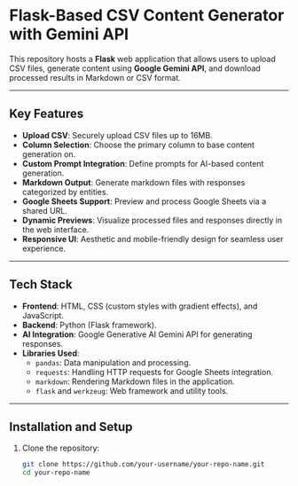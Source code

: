 # Flask-Based CSV Content Generator with Gemini API

This repository hosts a **Flask** web application that allows users to upload CSV files, generate content using **Google Gemini API**, and download processed results in Markdown or CSV format.

---

## Key Features
- **Upload CSV**: Securely upload CSV files up to 16MB.
- **Column Selection**: Choose the primary column to base content generation on.
- **Custom Prompt Integration**: Define prompts for AI-based content generation.
- **Markdown Output**: Generate markdown files with responses categorized by entities.
- **Google Sheets Support**: Preview and process Google Sheets via a shared URL.
- **Dynamic Previews**: Visualize processed files and responses directly in the web interface.
- **Responsive UI**: Aesthetic and mobile-friendly design for seamless user experience.

---

## Tech Stack
- **Frontend**: HTML, CSS (custom styles with gradient effects), and JavaScript.
- **Backend**: Python (Flask framework).
- **AI Integration**: Google Generative AI Gemini API for generating responses.
- **Libraries Used**:
  - `pandas`: Data manipulation and processing.
  - `requests`: Handling HTTP requests for Google Sheets integration.
  - `markdown`: Rendering Markdown files in the application.
  - `flask` and `werkzeug`: Web framework and utility tools.

---

## Installation and Setup
1. Clone the repository:
   ```bash
   git clone https://github.com/your-username/your-repo-name.git
   cd your-repo-name
